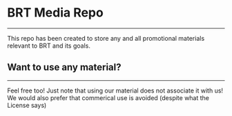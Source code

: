 # BRT Media Repo
---
This repo has been created to store any and all promotional materials relevant to BRT and its goals.

## Want to use any material?
---
Feel free too! Just note that using our material does not associate it with us! We would also prefer that
commerical use is avoided (despite what the License says)
